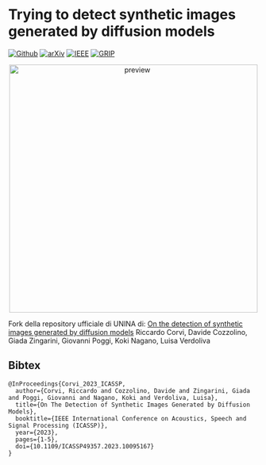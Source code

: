 # Trying to detect synthetic images generated by diffusion models

[![Github](https://img.shields.io/badge/Github%20webpage-222222.svg?style=for-the-badge&logo=github)](https://grip-unina.github.io/DMimageDetection/)
[![arXiv](https://img.shields.io/badge/-arXiv-B31B1B.svg?style=for-the-badge)](https://arxiv.org/abs/2211.00680)
[![IEEE](https://img.shields.io/badge/-IEEE-6093BF.svg?style=for-the-badge)](https://doi.org/10.1109/ICASSP49357.2023.10095167)
[![GRIP](https://img.shields.io/badge/-GRIP-0888ef.svg?style=for-the-badge)](https://www.grip.unina.it)

<p align="center">
 <img src="./docs/preview.png" alt="preview" width="500pt" />
</p>

Fork della repository ufficiale di UNINA di:
[On the detection of synthetic images generated by diffusion models](https://arxiv.org/abs/2211.00680) 
Riccardo Corvi, Davide Cozzolino, Giada Zingarini, Giovanni Poggi, Koki Nagano, Luisa Verdoliva



## Bibtex 

```
@InProceedings{Corvi_2023_ICASSP,
  author={Corvi, Riccardo and Cozzolino, Davide and Zingarini, Giada and Poggi, Giovanni and Nagano, Koki and Verdoliva, Luisa},
  title={On The Detection of Synthetic Images Generated by Diffusion Models},
  booktitle={IEEE International Conference on Acoustics, Speech and Signal Processing (ICASSP)}, 
  year={2023},
  pages={1-5},
  doi={10.1109/ICASSP49357.2023.10095167}
}
```



